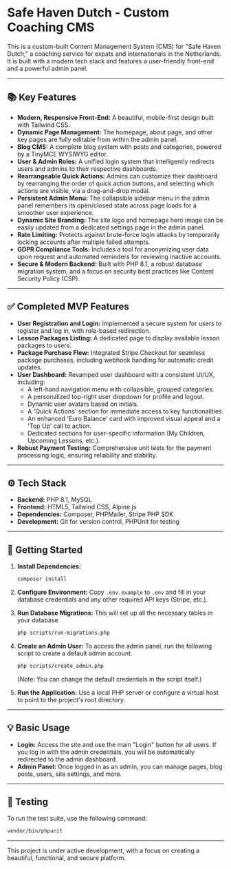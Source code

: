 # Safe Haven Dutch - Custom Coaching CMS

This is a custom-built Content Management System (CMS) for "Safe Haven Dutch," a coaching service for expats and internationals in the Netherlands. It is built with a modern tech stack and features a user-friendly front-end and a powerful admin panel.

---

## 📚 Key Features

*   **Modern, Responsive Front-End:** A beautiful, mobile-first design built with Tailwind CSS.
*   **Dynamic Page Management:** The homepage, about page, and other key pages are fully editable from within the admin panel.
*   **Blog CMS:** A complete blog system with posts and categories, powered by a TinyMCE WYSIWYG editor.
*   **User & Admin Roles:** A unified login system that intelligently redirects users and admins to their respective dashboards.
*   **Rearrangeable Quick Actions:** Admins can customize their dashboard by rearranging the order of quick action buttons, and selecting which actions are visible, via a drag-and-drop modal.
*   **Persistent Admin Menu:** The collapsible sidebar menu in the admin panel remembers its open/closed state across page loads for a smoother user experience.
*   **Dynamic Site Branding:** The site logo and homepage hero image can be easily updated from a dedicated settings page in the admin panel.
*   **Rate Limiting:** Protects against brute-force login attacks by temporarily locking accounts after multiple failed attempts.
*   **GDPR Compliance Tools:** Includes a tool for anonymizing user data upon request and automated reminders for reviewing inactive accounts.
*   **Secure & Modern Backend:** Built with PHP 8.1, a robust database migration system, and a focus on security best practices like Content Security Policy (CSP).

---

## ✅ Completed MVP Features

*   **User Registration and Login:** Implemented a secure system for users to register and log in, with role-based redirection.
*   **Lesson Packages Listing:** A dedicated page to display available lesson packages to users.
*   **Package Purchase Flow:** Integrated Stripe Checkout for seamless package purchases, including webhook handling for automatic credit updates.
*   **User Dashboard:** Revamped user dashboard with a consistent UI/UX, including:
    *   A left-hand navigation menu with collapsible, grouped categories.
    *   A personalized top-right user dropdown for profile and logout.
    *   Dynamic user avatars based on initials.
    *   A 'Quick Actions' section for immediate access to key functionalities.
    *   An enhanced 'Euro Balance' card with improved visual appeal and a 'Top Up' call to action.
    *   Dedicated sections for user-specific information (My Children, Upcoming Lessons, etc.).
*   **Robust Payment Testing:** Comprehensive unit tests for the payment processing logic, ensuring reliability and stability.

---

## ⚙️ Tech Stack

*   **Backend:** PHP 8.1, MySQL
*   **Frontend:** HTML5, Tailwind CSS, Alpine.js
*   **Dependencies:** Composer, PHPMailer, Stripe PHP SDK
*   **Development:** Git for version control, PHPUnit for testing

---

## 🚀 Getting Started

1.  **Install Dependencies:**
    ```bash
    composer install
    ```

2.  **Configure Environment:**
    Copy `.env.example` to `.env` and fill in your database credentials and any other required API keys (Stripe, etc.).

3.  **Run Database Migrations:**
    This will set up all the necessary tables in your database.
    ```bash
    php scripts/run-migrations.php
    ```

4.  **Create an Admin User:**
    To access the admin panel, run the following script to create a default admin account.
    ```bash
    php scripts/create_admin.php
    ```
    (Note: You can change the default credentials in the script itself.)

5.  **Run the Application:**
    Use a local PHP server or configure a virtual host to point to the project's root directory.

---

## 💡 Basic Usage

*   **Login:** Access the site and use the main "Login" button for all users. If you log in with the admin credentials, you will be automatically redirected to the admin dashboard.
*   **Admin Panel:** Once logged in as an admin, you can manage pages, blog posts, users, site settings, and more.

---

## 🧪 Testing

To run the test suite, use the following command:

```bash
vendor/bin/phpunit
```

---

This project is under active development, with a focus on creating a beautiful, functional, and secure platform.